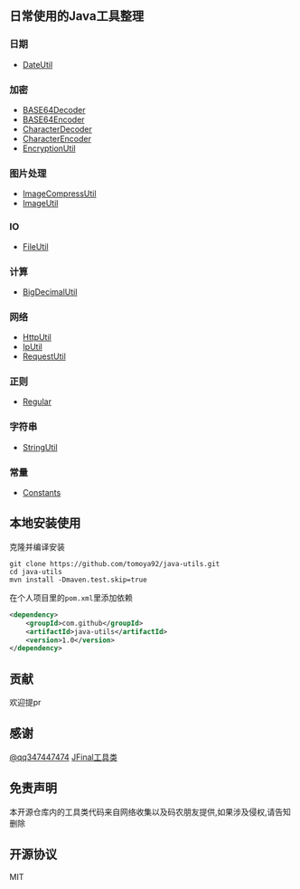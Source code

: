 ## 日常使用的Java工具整理

### 日期

- [DateUtil](https://github.com/tomoya92/java-utils/blob/master/src/main/java/com/github/javautils/date/DateUtil.java)

### 加密

- [BASE64Decoder](https://github.com/tomoya92/java-utils/blob/master/src/main/java/com/github/javautils/encrypt/BASE64Decoder.java)
- [BASE64Encoder](https://github.com/tomoya92/java-utils/blob/master/src/main/java/com/github/javautils/encrypt/BASE64Encoder.java)
- [CharacterDecoder](https://github.com/tomoya92/java-utils/blob/master/src/main/java/com/github/javautils/encrypt/CharacterDecoder.java)
- [CharacterEncoder](https://github.com/tomoya92/java-utils/blob/master/src/main/java/com/github/javautils/encrypt/CharacterEncoder.java)
- [EncryptionUtil](https://github.com/tomoya92/java-utils/blob/master/src/main/java/com/github/javautils/encrypt/EncryptionUtil.java)

### 图片处理

- [ImageCompressUtil](https://github.com/tomoya92/java-utils/blob/master/src/main/java/com/github/javautils/image/ImageCompressUtil.java)
- [ImageUtil](https://github.com/tomoya92/java-utils/blob/master/src/main/java/com/github/javautils/image/ImageUtil.java)

### IO

- [FileUtil](https://github.com/tomoya92/java-utils/blob/master/src/main/java/com/github/javautils/io/FileUtil.java)

### 计算

- [BigDecimalUtil](https://github.com/tomoya92/java-utils/blob/master/src/main/java/com/github/javautils/math/BigDecimalUtil.java)

### 网络

- [HttpUtil](https://github.com/tomoya92/java-utils/blob/master/src/main/java/com/github/javautils/net/HttpUtil.java)
- [IpUtil](https://github.com/tomoya92/java-utils/blob/master/src/main/java/com/github/javautils/net/IpUtil.java)
- [RequestUtil](https://github.com/tomoya92/java-utils/blob/master/src/main/java/com/github/javautils/net/RequestUtil.java)

### 正则

- [Regular](https://github.com/tomoya92/java-utils/blob/master/src/main/java/com/github/javautils/regular/Regular.java)

### 字符串

- [StringUtil](https://github.com/tomoya92/java-utils/blob/master/src/main/java/com/github/javautils/string/StringUtil.java)

### 常量

- [Constants](https://github.com/tomoya92/java-utils/blob/master/src/main/java/com/github/javautils/Constants.java)

## 本地安装使用

克隆并编译安装

```
git clone https://github.com/tomoya92/java-utils.git
cd java-utils
mvn install -Dmaven.test.skip=true
```

在个人项目里的`pom.xml`里添加依赖

```xml
<dependency>
    <groupId>com.github</groupId>
    <artifactId>java-utils</artifactId>
    <version>1.0</version>
</dependency>
```

## 贡献

欢迎提pr

## 感谢

[@qq347447474](https://github.com/qq347447474)
[JFinal工具类](http://git.oschina.net/jfinal/jfinal/tree/master/src/com/jfinal/kit?dir=1&filepath=src%2Fcom%2Fjfinal%2Fkit&oid=3712944c6c6eaa8531193b50681913617c0de33f&sha=15064f54a9d73939bd72a56f698ad95972654f09)

## 免责声明

本开源仓库内的工具类代码来自网络收集以及码农朋友提供,如果涉及侵权,请告知删除

## 开源协议

MIT